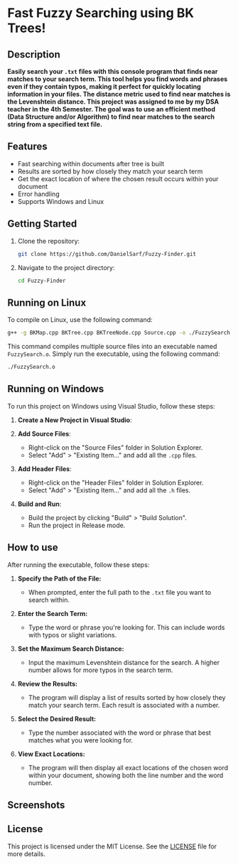# Fast Fuzzy Searching using BK Trees!

## Description

**Easily search your `.txt` files with this console program that finds near matches to your search term. This tool helps you find words and phrases even if they contain typos, making it perfect for quickly locating information in your files.
The distance metric used to find near matches is the Levenshtein distance.
This project was assigned to me by my DSA teacher in the 4th Semester. The goal was to use an efficient method (Data Structure and/or Algorithm) to find near matches to the search string from a specified text file.**

## Features

- Fast searching within documents after tree is built
- Results are sorted by how closely they match your search term
- Get the exact location of where the chosen result occurs within your document
- Error handling
- Supports Windows and Linux

## Getting Started

1. Clone the repository:
   ```sh
   git clone https://github.com/DanielSarf/Fuzzy-Finder.git
   ```
2. Navigate to the project directory:
   ```sh
   cd Fuzzy-Finder
   ```

## Running on Linux

To compile on Linux, use the following command:

```sh
g++ -g BKMap.cpp BKTree.cpp BKTreeNode.cpp Source.cpp -o ./FuzzySearch.o
```

This command compiles multiple source files into an executable named `FuzzySearch.o`.
Simply run the executable, using the following command:

```sh
./FuzzySearch.o
```

## Running on Windows

To run this project on Windows using Visual Studio, follow these steps:

1. **Create a New Project in Visual Studio**:

2. **Add Source Files**:
   - Right-click on the "Source Files" folder in Solution Explorer.
   - Select "Add" > "Existing Item..." and add all the `.cpp` files.

3. **Add Header Files**:
   - Right-click on the "Header Files" folder in Solution Explorer.
   - Select "Add" > "Existing Item..." and add all the `.h` files.

4. **Build and Run**:
   - Build the project by clicking "Build" > "Build Solution".
   - Run the project in Release mode.

## How to use

After running the executable, follow these steps:

1. **Specify the Path of the File:**
   - When prompted, enter the full path to the `.txt` file you want to search within.

2. **Enter the Search Term:**
   - Type the word or phrase you're looking for. This can include words with typos or slight variations.

3. **Set the Maximum Search Distance:**
   - Input the maximum Levenshtein distance for the search. A higher number allows for more typos in the search term.

4. **Review the Results:**
   - The program will display a list of results sorted by how closely they match your search term. Each result is associated with a number.

5. **Select the Desired Result:**
   - Type the number associated with the word or phrase that best matches what you were looking for.

6. **View Exact Locations:**
   - The program will then display all exact locations of the chosen word within your document, showing both the line number and the word number.

## Screenshots


## License

This project is licensed under the MIT License. See the [LICENSE](LICENSE) file for more details.
